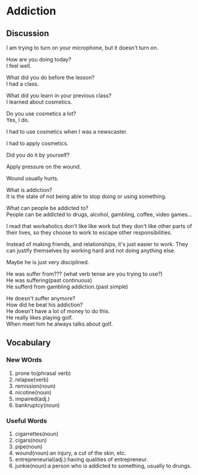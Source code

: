 # Addiction
## Discussion
I am trying to turn on your microphone, but it doesn't turn on.  

How are you doing today?  
I feel well.  

What did you do before the lesson?  
I had a class.  

What did you learn in your previous class?  
I learned about cosmetics.  

Do you use cosmetics a lot?  
Yes, I do.  

I had to use cosmetics when I was a newscaster.  

I had to apply cosmetics.  

Did you do it by yourself?  

Apply pressure on the wound.  

Wound usually hurts.  

What is addiction?  
It is the state of not being able to stop doing or using something.  

What can people be addicted to?  
People can be addicted to drugs, alcohol, gambling, coffee, video games...  

I read that workaholics don't like like work but they don't like other parts of their lives, so they choose to work to escape other responsibilities.  

Instead of making friends, and relationships, it's just easier to work. They can justify themselves by working hard and not doing anything else.  

Maybe he is just very disciplined.  

He was suffer from??? (what verb tense are you trying to use?)  
He was suffering(past continuous)  
He sufferd from gambling addiction.(past simple)  

He doesn't suffer anymore?  
How did he beat his addiction?  
He doesn't have a lot of money to do this.  
He really likes playing golf.  
When meet him he always talks about golf.  

## Vocabulary
### New WOrds
1. prone to(phrasal verb)
1. relapse(verb)
1. remission(noun)
1. nicotine(noun)
1. impaired(adj.)
1. bankruptcy(noun)

### Useful Words
1. cigarrettes(noun)
1. cigars(noun)
1. pipe(noun)
1. wound(noun):an injury, a cut of the skin, etc.
1. entrepreneurial(adj.):having qualities of entrepreneur.
1. junkie(noun):a person who is addicted to something, usually to drungs.
